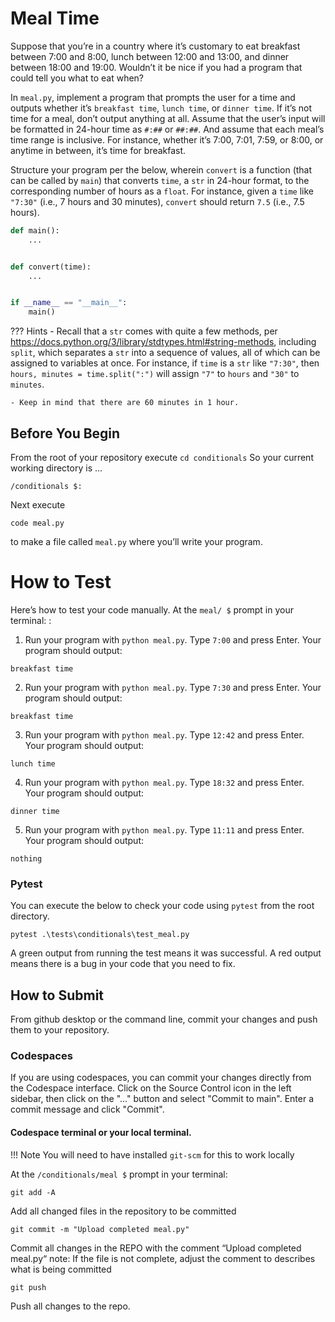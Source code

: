 # Meal Time

Suppose that you’re in a country where it’s customary to eat breakfast between 7:00 and 8:00, lunch between 12:00 and 13:00, and dinner between 18:00 and 19:00. Wouldn’t it be nice if you had a program that could tell you what to eat when?

In `meal.py`, implement a program that prompts the user for a time and outputs whether it’s `breakfast time`, `lunch time`, or `dinner time`. If it’s not time for a meal, don’t output anything at all. Assume that the user’s input will be formatted in 24-hour time as `#:##` or `##:##`. And assume that each meal’s time range is inclusive. For instance, whether it’s 7:00, 7:01, 7:59, or 8:00, or anytime in between, it’s time for breakfast.

Structure your program per the below, wherein `convert` is a function (that can be called by `main`) that converts `time`, a `str` in 24-hour format, to the corresponding number of hours as a `float`. For instance, given a `time` like `"7:30"` (i.e., 7 hours and 30 minutes), `convert` should return `7.5` (i.e., 7.5 hours).
```py
def main():
    ...


def convert(time):
    ...


if __name__ == "__main__":
    main()
```
??? Hints
    - Recall that a `str` comes with quite a few methods, per <https://docs.python.org/3/library/stdtypes.html#string-methods>, including `split`, which separates a `str` into a sequence of values, all of which can be assigned to variables at once. For instance, if `time` is a `str` like `"7:30"`, then
    ```
		hours, minutes = time.split(":")
    ```
    will assign `"7"` to `hours` and `"30"` to `minutes`.

    - Keep in mind that there are 60 minutes in 1 hour.

## Before You Begin
From the root of your repository execute `cd conditionals` So your current working directory is ...		
```
/conditionals $:
```
Next execute
```
code meal.py
```
to make a file called `meal.py` where you’ll write your program.

# How to Test
Here’s how to test your code manually. At the `meal/ $` prompt in your terminal: :

1. Run your program with `python meal.py`. Type `7:00` and press Enter. Your program should output: 
```
breakfast time
```
2. Run your program with `python meal.py`. Type `7:30` and press Enter. Your program should output:
```
breakfast time
```
3. Run your program with `python meal.py`. Type `12:42` and press Enter. Your program should output:
```
lunch time
```
4. Run your program with `python meal.py`. Type `18:32` and press Enter. Your program should output:
```
dinner time
```
5. Run your program with `python meal.py`. Type `11:11` and press Enter. Your program should output:
```
nothing
```

### Pytest 
You can execute the below to check your code using `pytest` from the root directory.

```
pytest .\tests\conditionals\test_meal.py
```

A green output from running the test means it was successful. A red output means there is a bug in your code that you need to fix.

## How to Submit

From github desktop or the command line, commit your changes and push them to your repository.

### Codespaces
If you are using codespaces, you can commit your changes directly from the Codespace interface. Click on the Source Control icon in the left sidebar, then click on the "..." button and select "Commit to main". Enter a commit message and click "Commit".

#### Codespace terminal or your local terminal. 

!!! Note
    You will need to have installed `git-scm` for this to work locally

At the `/conditionals/meal $` prompt in your terminal:
```
git add -A 
```
Add all changed files in the repository to be committed
```
git commit -m "Upload completed meal.py"
```
Commit all changes in the REPO with the comment “Upload completed meal.py“ note: If the file is not complete, adjust the comment to describes what is being committed
```
git push 
```
Push all changes to the repo.